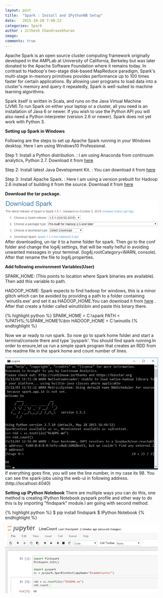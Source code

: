 ```yaml
---
layout: post
title:  "Spark : Install and IPythonNB Setup"
date:   2015-10-20 7:40:22
categories: Spark
author : Jithesh Chandrasekharan
image: 
comments: true
---
```


Apache Spark is an open source cluster computing framework originally developed in the AMPLab at University of California, Berkeley but was later donated to the Apache Software Foundation where it remains today. In contrast to Hadoop's two-stage disk-based MapReduce paradigm, Spark's multi-stage in-memory primitives provides performance up to 100 times faster for certain applications. By allowing user programs to load data into a cluster's memory and query it repeatedly, Spark is well-suited to machine learning algorithms.

Spark itself is written in Scala, and runs on the Java Virtual Machine (JVM).To run Spark on either your laptop or a cluster, all you need is an installation of Java 6 or newer. If you wish to use the Python API you will also need a Python interpreter (version 2.6 or newer). Spark does not yet work with Python 3.

**Setting up Spark in Windows**

Following are the steps to set up Apache Spark running in your Windows desktop. Here I am using Windows10 Professional. 

Step 1: Install a Python distribution.
   : I am using Anaconda from continuum analytics, Python 2.7. Download it from <a target="_blank" href="https://www.continuum.io/downloads">here</a> 
  
Step 2: Install latest Java Development Kit. 
   : You can download it from <a target="_blank" href = "http://www.oracle.com/technetwork/java/javase/downloads/jdk8-downloads-2133151.html">here</a>

Step 3: Install Apache Spark.
   : Here I am using a version prebuilt for Hadoop 2.6 instead of building it from the source. Download it from <a target="_blank" href="http://spark.apache.org/downloads.html">here</a>

**Download the tar package.**

![Spark Download](/img/spark-install.png)
After downloading, un-tar it to a home folder for spark. Then go to the conf folder and change the log4j settings, that will be really helful in avoiding unwanted messages in your terminal. (log4j.rootCategory=WARN, console). After that rename the file to log4j.properties.

**Add following environment Variables(User)**

SPARK_HOME: (This points to location where Spark binaries are available). Then add this variable to path.

HADOOP_HOME: Spark expects to find hadoop for windows, this is a minor glitch which can be avoided by providing a path to a folder containing 'winutils.exe' and set it as HADOOP_HOME.You can download it from  <a target="_blank" href = "http://public-repo-1.hortonworks.com/hdp-win-alpha/winutils.exe">here</a> . After that create a folder called winutils\bin and paste this binary there. 

{% highlight python %}
SPARK_HOME = C:\spark
PATH = %PATH%;%SPARK_HOME%\bin 
HADOOP_HOME = C:\winutils
{% endhighlight %}

Now we ar ready to run spark. So now go to spark home folder and start a terminal/console there and type 'pyspark'. You should find spark running.In order to ensure,let us run a simple spark program that creates an RDD from the readme file in the spark home and count number of lines.

![Spark Download](/img/spark-install1.png)
If everything goes fine, you will see the line number, in my case its 98. You can see the spark-jobs using the web-ui in following address.(http://localhost:4040)


**Setting up IPython Notebook**
There are multiple ways you can do this, one method is creating IPython Notebook pyspark profile and other way to do this is by importing "findspark" module.I am going with second method.

{% highlight python %}
$ pip install findspark
$ IPython Notebook
{% endhighlight %}

![Spark Notebook](/img/spark-install2.png)






